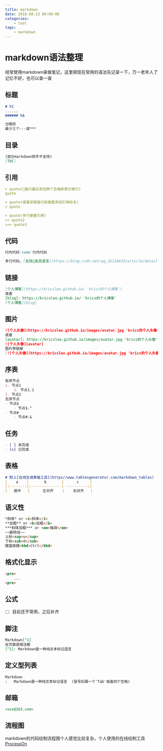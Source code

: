 ```yaml
---
title: markdown
date: 2018-08-23 09:09:00
categories: 
    - tool
tags: 
    - markdown
---
```

# markdown语法整理
经常使用markdown来做笔记，这里把现在常用的语法先记录一下，万一老年人了记忆不好，也可以查一查
<!--more-->

## 标题
```markdown
# h1
......
###### h6

分隔符
最少三个---或***
```

## 目录
```markdown
(部分markdown软件不支持)
[TOC]
```

## 引用
```markdown
> quote(每行最后添加两个空格即表示换行)  
quote  

> quote(或者采取每行前面都添加引用标志)
> quote

> quote(多行嵌套引用)
>> quote2
>>> quote3
```

## 代码
```markdown
行内代码`code`行内代码

多行代码，[支持高亮语言](https://blog.csdn.net/qq_32126633/article/details/78838494#language_key)
```

## 链接
```markdown
[个人博客](https://kricsleo.github.io/ 'krics的个人博客')
或者
[blog]: https://kricsleo.github.io/ 'krics的个人博客'
[个人博客][blog]
```

## 图片
```markdown
![个人头像](https://kricsleo.github.io/images/avatar.jpg 'krics的个人头像')
或者
[avatar]: https://kricsleo.github.io/images/avatar.jpg 'krics的个人头像'
![个人头像][avatar]
图片带链接
[![个人头像](https://kricsleo.github.io/images/avatar.jpg 'krics的个人头像')](https://kricsleo.github.io/images/avatar.jpg)
```

## 序表
```markdown
有序节点
1. 节点1
    1. 节点1.1
2. 节点2
无序节点
- 节点$
    - 节点$.^
- 节点#
    - 节点#.&
```

## 任务
```markdown
- [ ] 未完成
- [x] 已完成
```
## 表格
```markdown
# 附上[在线生成表格工具](https//www.tablesgenerator.com/markdown_tables)
|    a    |       b       |      c     |
|:-------:|:------------- | ----------:|
|   居中   |      左对齐    |    右对齐   |
```

## 语义性
```markdown
*斜体* or <i>斜体</i>
**加粗** or <b>加粗</b>
***斜体加粗*** or <em>强调</em>
~~删除线~~
上标<sup>u</sup>
下标<sub>d</sub>
键盘按键<kbd>Ctrl</kbd>
```

## 格式化显示
```markdown
<pre>
    ...
<pre>
```

## 公式
- [ ] 目前还不常用，之后补齐  
## 脚注
```markdown
Markdown[^1]
在页面底端注解
[^1]: Markdown是一种纯文本标记语言  
```

## 定义型列表
```markdown
Markdown
:   Markdown是一种纯文本标记语言  (冒号后跟一个'Tab'或者四个空格)
```

## 邮箱
```markdown
<xxx@163.com>
```

## 流程图
markdown的代码绘制流程图个人感觉比较复杂，个人使用的在线绘制工具[ProcessOn](https://www.processon.com/diagrams)
